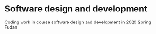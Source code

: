 # Software design and development
 Coding work in course software design and development in 2020 Spring Fudan
